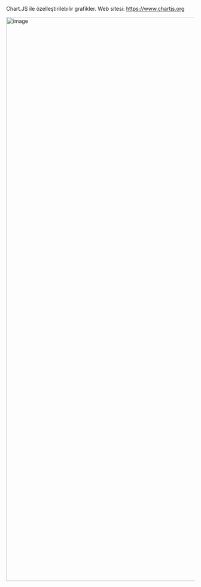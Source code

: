 Chart.JS ile özelleştirilebilir grafikler. 
Web sitesi: https://www.chartjs.org

<img width="1502" alt="image" src="https://github.com/user-attachments/assets/16bca14e-dfaa-4a56-8ce7-a280497536c8">
